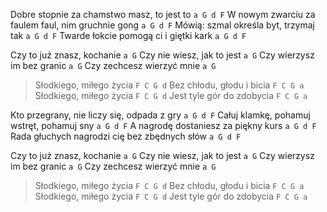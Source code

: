 Dobre stopnie za chamstwo masz, to jest to          `a G d F`
W nowym zwarciu za faulem faul, nim gruchnie gong    `a G d F`
Mówią: szmal określa byt, trzymaj tak                `a G d F`
Twarde łokcie pomogą ci i giętki kark                `a G d F`

Czy to już znasz, kochanie                           `a G`
Czy nie wiesz, jak to jest                           `a G`
Czy wierzysz im bez granic                           `a G`
Czy zechcesz wierzyć mnie                            `a G`

>Słodkiego, miłego życia                              `F C G d`
>Bez chłodu, głodu i bicia                            `F C G a`
>Słodkiego, miłego życia                              `F C G d`
>Jest tyle gór do zdobycia                            `F C G a`

Kto przegrany, nie liczy się, odpada z gry           `a G d F`
Całuj klamkę, pohamuj wstręt, pohamuj sny            `a G d F`
A nagrodę dostaniesz za piękny kurs                  `a G d F`
Rada głuchych nagrodzi cię bez zbędnych słów         `a G d F`

Czy to już znasz, kochanie                           `a G`
Czy nie wiesz, jak to jest                           `a G`
Czy wierzysz im bez granic                           `a G`
Czy zechcesz wierzyć mnie                            `a G`

>Słodkiego, miłego życia                              `F C G d`
>Bez chłodu, głodu i bicia                            `F C G a`
>Słodkiego, miłego życia                              `F C G d`
>Jest tyle gór do zdobycia                            `F C G a`
